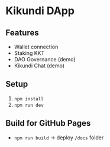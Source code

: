 # Kikundi DApp

## Features
- Wallet connection
- Staking KKT
- DAO Governance (demo)
- Kikundi Chat (demo)

## Setup
1. `npm install`
2. `npm run dev`

## Build for GitHub Pages
- `npm run build` → deploy `/docs` folder
